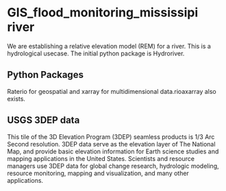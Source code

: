 # GIS_flood_monitoring_mississipi river
We are establishing a relative elevation model (REM) for a river. This is a hydrological usecase. The initial python package is Hydroriver.
## Python Packages 
Raterio for geospatial and xarray for multidimensional data.rioaxarray also exists. 
## USGS 3DEP data
This tile of the 3D Elevation Program (3DEP) seamless products is 1/3 Arc Second resolution. 3DEP data serve as the elevation layer of The National Map, and provide basic elevation information for Earth science studies and mapping applications in the United States. Scientists and resource managers use 3DEP data for global change research, hydrologic modeling, resource monitoring, mapping and visualization, and many other applications.
